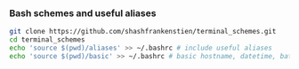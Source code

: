 ### Bash schemes and useful aliases

```sh
git clone https://github.com/shashfrankenstien/terminal_schemes.git
cd terminal_schemes
echo 'source $(pwd)/aliases' >> ~/.bashrc # include useful aliases
echo 'source $(pwd)/basic' >> ~/.bashrc # basic hostname, datetime, battery percentage terminal header
```
